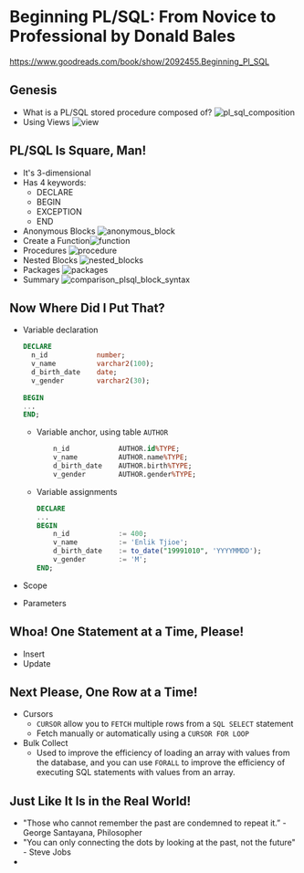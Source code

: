 # Beginning PL/SQL: From Novice to Professional by Donald Bales

https://www.goodreads.com/book/show/2092455.Beginning_Pl_SQL



## Genesis

- What is a PL/SQL stored procedure composed of?
  ![pl_sql_composition](img/book_notes_beginning_pl_sql_donald_bales/pl_sql_composition.jpg)
- Using Views
  ![view](img/book_notes_beginning_pl_sql_donald_bales/view.jpg)



## PL/SQL Is Square, Man!

- It's 3-dimensional
- Has 4 keywords:
  - DECLARE
  - BEGIN
  - EXCEPTION
  - END
- Anonymous Blocks
  ![anonymous_block](img/book_notes_beginning_pl_sql_donald_bales/anonymous_block.jpg)
- Create a Function![function](img/book_notes_beginning_pl_sql_donald_bales/function.jpg)
- Procedures
  ![procedure](img/book_notes_beginning_pl_sql_donald_bales/procedure.jpg)
- Nested Blocks
  ![nested_blocks](img/book_notes_beginning_pl_sql_donald_bales/nested_blocks.jpg)
- Packages
  ![packages](img/book_notes_beginning_pl_sql_donald_bales/packages.jpg)
- Summary
  ![comparison_plsql_block_syntax](img/book_notes_beginning_pl_sql_donald_bales/comparison_plsql_block_syntax.jpg)



## Now Where Did I Put That?

- Variable declaration

  ```sql
  DECLARE
  	n_id			number;
  	v_name			varchar2(100);
  	d_birth_date	date;
  	v_gender		varchar2(30);
  	
  BEGIN
  ...
  END;
  ```

  - Variable anchor, using table `AUTHOR`

    ```sql
    	n_id			AUTHOR.id%TYPE;
    	v_name			AUTHOR.name%TYPE;
    	d_birth_date	AUTHOR.birth%TYPE;
    	v_gender		AUTHOR.gender%TYPE;
    ```

  - Variable assignments

    ```sql
    DECLARE
    ...
    BEGIN
    	n_id			:= 400;
    	v_name			:= 'Enlik Tjioe';
    	d_birth_date	:= to_date("19991010", 'YYYYMMDD');
    	v_gender		:= 'M';
    END;
    ```

    

- Scope

- Parameters



## Whoa! One Statement at a Time, Please!

- Insert
- Update



## Next Please, One Row at a Time!

- Cursors
  - `CURSOR` allow you to `FETCH` multiple rows from a `SQL SELECT` statement
  - Fetch manually or automatically using a `CURSOR FOR LOOP`
- Bulk Collect
  - Used to improve the efficiency of loading an array with values from the database, and you can use `FORALL` to improve the efficiency of executing SQL statements with values from an array.



## Just Like It Is in the Real World!

- "Those who cannot remember the past are condemned to repeat it.” - George Santayana, Philosopher
- "You can only connecting the dots by looking at the past, not the future" - Steve Jobs
- 

